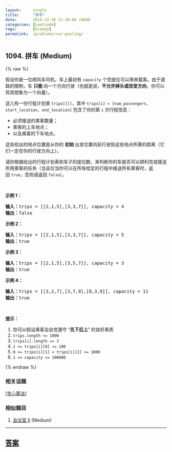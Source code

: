```yaml
---
layout:     single
title:      "拼车"
date:       2018-12-30 21:30:00 +0800
categories: [Leetcode]
tags:       [Greedy]
permalink:  /problems/car-pooling/
---
```


## 1094. 拼车 (Medium)

{% raw %}

<p>假设你是一位顺风车司机，车上最初有&nbsp;<code>capacity</code>&nbsp;个空座位可以用来载客。由于道路的限制，车&nbsp;<strong>只能&nbsp;</strong>向一个方向行驶（也就是说，<strong>不允许掉头或改变方向</strong>，你可以将其想象为一个向量）。</p>

<p>这儿有一份行程计划表&nbsp;<code>trips[][]</code>，其中&nbsp;<code>trips[i] = [num_passengers, start_location, end_location]</code>&nbsp;包含了你的第 <code>i</code>&nbsp;次行程信息：</p>

<ul>
	<li>必须接送的乘客数量；</li>
	<li>乘客的上车地点；</li>
	<li>以及乘客的下车地点。</li>
</ul>

<p>这些给出的地点位置是从你的&nbsp;<strong>初始&nbsp;</strong>出发位置向前行驶到这些地点所需的距离（它们一定在你的行驶方向上）。</p>

<p>请你根据给出的行程计划表和车子的座位数，来判断你的车是否可以顺利完成接送所用乘客的任务（当且仅当你可以在所有给定的行程中接送所有乘客时，返回&nbsp;<code>true</code>，否则请返回 <code>false</code>）。</p>

<p>&nbsp;</p>

<p><strong>示例 1：</strong></p>

<pre><strong>输入：</strong>trips = [[2,1,5],[3,3,7]], capacity = 4
<strong>输出：</strong>false
</pre>

<p><strong>示例 2：</strong></p>

<pre><strong>输入：</strong>trips = [[2,1,5],[3,3,7]], capacity = 5
<strong>输出：</strong>true
</pre>

<p><strong>示例 3：</strong></p>

<pre><strong>输入：</strong>trips = [[2,1,5],[3,5,7]], capacity = 3
<strong>输出：</strong>true
</pre>

<p><strong>示例 4：</strong></p>

<pre><strong>输入：</strong>trips = [[3,2,7],[3,7,9],[8,3,9]], capacity = 11
<strong>输出：</strong>true
</pre>

<p>&nbsp;</p>

<p><strong>提示：</strong></p>

<ol>
	<li>你可以假设乘客会自觉遵守 &ldquo;<strong>先下后上</strong>&rdquo; 的良好素质</li>
	<li><code>trips.length &lt;= 1000</code></li>
	<li><code>trips[i].length == 3</code></li>
	<li><code>1 &lt;= trips[i][0] &lt;= 100</code></li>
	<li><code>0 &lt;= trips[i][1] &lt; trips[i][2] &lt;= 1000</code></li>
	<li><code>1 &lt;=&nbsp;capacity &lt;= 100000</code></li>
</ol>

{% endraw %}

### 相关话题
  [[贪心算法](https://github.com/openset/leetcode/tree/master/tag/greedy/README.md)]

### 相似题目
  1. [会议室 II](/problems/meeting-rooms-ii) (Medium)

---

## [答案](https://github.com/openset/leetcode/tree/master/problems/car-pooling)
